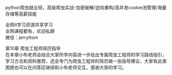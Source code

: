 python爬虫就业班，高级爬虫实战-加密破解/逆向重构/高并发cookie池管理/海量存储等高薪技能

全网it学习资源共享学习<br>全网课程都有，欢迎私聊<br>微信：jerryttom<br>

第10章 爬虫工程师简历指导<br> 在本章小布老师会结合大家所学内容进一步给出专属爬虫工程师的学习路线指引，学习方法和资料推荐，还会专门为爬虫工程师的简历做一些指导建议，大家有此类困惑也可以在问答区继续和小布老师交互，感谢大家的学习。